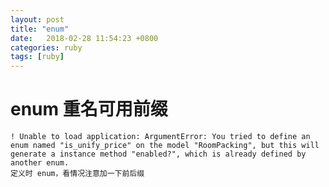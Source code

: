 ```yaml
---
layout: post
title: "enum"
date:   2018-02-28 11:54:23 +0800
categories: ruby
tags: [ruby]
---
```


# enum 重名可用前缀
	! Unable to load application: ArgumentError: You tried to define an enum named "is_unify_price" on the model "RoomPacking", but this will generate a instance method "enabled?", which is already defined by another enum.
	定义时 enum，看情况注意加一下前后缀

